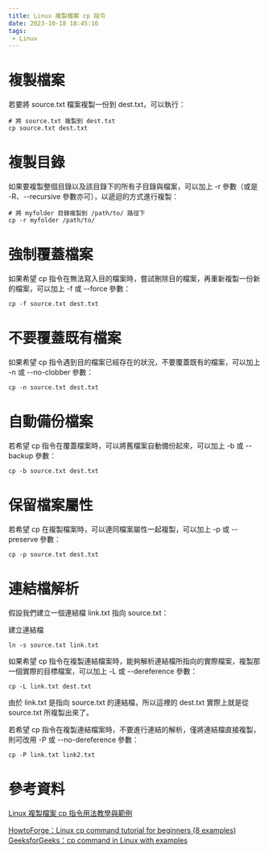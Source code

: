 ```yaml
---
title: Linux 複製檔案 cp 指令
date: 2023-10-18 18:45:16
tags: 
 - Linux
---
```


# 複製檔案
若要將 source.txt 檔案複製一份到 dest.txt，可以執行：
```
# 將 source.txt 複製到 dest.txt
cp source.txt dest.txt
```
# 複製目錄
如果要複製整個目錄以及該目錄下的所有子目錄與檔案，可以加上 -r 參數（或是 -R、--recursive 參數亦可），以遞迴的方式進行複製：

```
# 將 myfolder 目錄複製到 /path/to/ 路徑下
cp -r myfolder /path/to/
```
# 強制覆蓋檔案
如果希望 cp 指令在無法寫入目的檔案時，嘗試刪除目的檔案，再重新複製一份新的檔案，可以加上 -f 或 --force 參數：

```
cp -f source.txt dest.txt
```

# 不要覆蓋既有檔案
如果希望 cp 指令遇到目的檔案已經存在的狀況，不要覆蓋既有的檔案，可以加上 -n 或 --no-clobber 參數：
```
cp -n source.txt dest.txt
```

# 自動備份檔案
若希望 cp 指令在覆蓋檔案時，可以將舊檔案自動備份起來，可以加上 -b 或 --backup 參數：
```
cp -b source.txt dest.txt
```

# 保留檔案屬性
若希望 cp 在複製檔案時，可以連同檔案屬性一起複製，可以加上 -p 或 --preserve 參數：
```
cp -p source.txt dest.txt
```
# 連結檔解析

假設我們建立一個連結檔 link.txt 指向 source.txt：

建立連結檔
```
ln -s source.txt link.txt
```
如果希望 cp 指令在複製連結檔案時，能夠解析連結檔所指向的實際檔案，複製那一個實際的目標檔案，可以加上 -L 或 --dereference 參數：

```
cp -L link.txt dest.txt
```
由於 link.txt 是指向 source.txt 的連結檔，所以這裡的 dest.txt 實際上就是從 source.txt 所複製出來了。

若希望 cp 指令在複製連結檔案時，不要進行連結的解析，僅將連結檔直接複製，則可改用 -P 或 --no-dereference 參數：
```
cp -P link.txt link2.txt
```


# 參考資料
[Linux 複製檔案 cp 指令用法教學與範例](https://blog.gtwang.org/linux/linux-cp-command-copy-files-and-directories-tutorial/)

[HowtoForge：Linux cp command tutorial for beginners (8 examples)](https://www.howtoforge.com/linux-cp-command/)
[GeeksforGeeks：cp command in Linux with examples](https://www.geeksforgeeks.org/cp-command-linux-examples/)